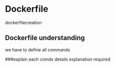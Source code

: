 # Dockerfile
dockerfilecreation

## Dockerfile understanding
we have to define all commands

###explain each comds
details explanation required
